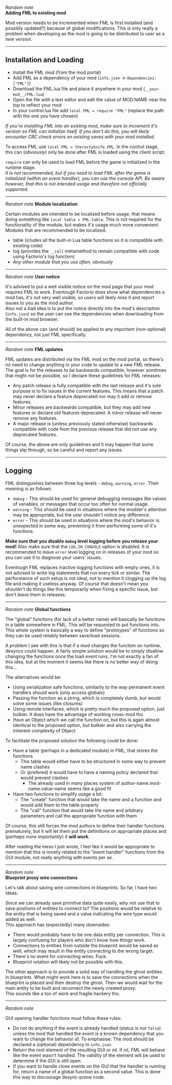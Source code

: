 *Random note*  
**Adding FML to existing mod**

Mod version needs to be incremented when FML is first installed (and possibly updated?) because of global modifications.
This is only really a problem when developing as the mod is going to be distributed to user as a *new version*.

---

## Installation and Loading ##

- Install the FML mod (from the mod portal)
- Add FML as a dependency of your mod (`info.json` -> `dependencies: ["FML"]`)
- Download the FML.lua file and place it anywhere in your mod (`__your-mod__/FML.lua`)
- Open the file with a text editor and edit the value of MOD.NAME near the top to reflect your mod
- In your control.lua file add `local FML = require "FML"` (replace the path with the one you have chosen)

*If you're installing FML into an existing mod, make sure to increment it's version so FML can initialize itself. If you
don't do this, you will likely encounter CRC check errors on existing saves with your mod installed.*

To access FML use `local FML = therustyknife.FML`. In the control stage, this can (*obviously*) only be done after FML is
loaded using the client script.

`require` can only be used to load FML before the game is initialized in the runtime stage.  
*It is not recommended, but if you need to load FML after the game is initialized (within an event handler), you can use
the console API. Be aware however, that this is not intended usage and therefore not officially supported.*

---

*Random note*
**Module localization**

Certain modules are intended to be localized before usage, that means doing something like `local table = FML.table`.
This is not required for the functionality of the module, but makes it's usage much more convenient.  
Modules that are recommended to be localized:  

- table (icludes all the built-in Lua table functions so it is compatible with existing code)
- log (provides the `__call` metamethod to remain compatible with code using Factorio's log function)
- *Any other module that you use often, obviously*

---

*Random note*
**User notice**

It's advised to put a well visible notice on the mod page that your mod requires FML to work. Eventough Factorio does
show what dependencies a mod has, it's not very well visible, so users will likely miss it and report issues to you as
the mod author.  
Also not a bad idea is to put the notice directly into the mod's description (`info.json`) so the user can see the dependencies
when downloading from the built-in mod browser.

All of the above can (and should) be applied to any important (non-optional) dependency, not just FML specifically.

---

*Random note*
**FML updates**

FML updates are distributed via the FML mod on the mod portal, so there's no need to change anything in your code to update
to a new FML release.
The goal is for the releases to be backwards compatible, however somtimes that might not be possible, so I declare these
guidelines for FML releases:

- Any patch release is fully compatible with the last release and it's sole purpose is to fix issues in the current features.
This means that a patch may never declare a feature deprecated nor may it add or remove features.
- Minor releases are backwards compatible, but they may add new features or declare old features deprecated. A minor release
will never remove any features.
- A major release is (unless previously stated otherwise) backwards compatible with code from the previous release that
did not use any deprecated features.

Of course, the above are only guidelines and it may happen that some things slip through, so be careful and report any issues.

---

## Logging ##

FML distinguishes between three log levels - `debug`, `warning`, `error`. Their meaning is as follows:

- `debug` - This should be used for general debugging messages like values of variables, or messages that occur too often
for normal usage.
- `warning` - This should be used in situations where the modder's attention may be appropriate, but the user shouldn't
notice any difference.
- `error` - This should be used in situations where the mod's behavior is unexpected in some way, preventing it from
performing some of it's functions.

**Make sure that you disable `debug` level logging before you release your mod!** Also make sure that the `LOG.IN_CONSOLE`
option is disabled. It is recommended to leave `error` level logging on in releases of your mod so you can use it to
diagnose your users' issues.

Eventough FML replaces inactive logging functions with empty ones, it is not advised to write log statements that run
every tick or similar. The performance of such setup is not ideal, not to mention it clogging up the log file and making
it useless anyway. Of course that doesn't mean you shouldn't do things like this temporarily when fixing a specific issue,
but don't leave them in releases.

---

*Random note*
**Global functions**

The "global" functions (for lack of a better name) will basically be functions in a table somewhere in FML. This will be
requested to put functions into. This whole system is basically a way to define "prototypes" of functions so they can be
used reliably between save/load sessions.

A problem I see with this is that if a mod changes the function on runtime, desyncs could happen. A fairly simple solution
would be to simply disallow changing the functions once the load event runs. I'm not exactly a fan of this idea, but at
the moment it seems like there is no better way of doing this...

The alternatives would be:

- Using serialization safe functions, similarily to the way permanent event handlers should work (only access globals)
- Passing the function as a string, which is completely dumb, but would solve some issues (like closures)
- Using remote interfaces, which is pretty much the proposed option, just bulkier. It does have the advantage of working
cross-mod tho
- Have an Object which we call the function on, but this is again almost identical to the proposed option, but bulkier and
also carrying the inherent complexity of Object

To facilitate the proposed solution the following could be done:

- Have a table (perhaps in a dedicated module) in FML, that stores the functions
	- This table would either have to be structured in some way to prevent name clashes
	- Or (prefered) it would have to have a naming policy declared that would prevent clashes
		- The already used in many places system of author-name.mod-name.value-name seems like a good fit
- Have two functions to simplify usage a bit:
	- The "create" function that would take the name and a function and would add them to the table properly
	- The "call" function that would take the name and arbitrary parameters and call the appropriate function with them

Of course, this still forces the mod authors to define their handler functions prematurely, but it will let them put the
definitions on appropriate places and (*perhaps more importantly*) it **will work**.

After reading the mess I just wrote, I feel like it would be appropriate to mention that this is mostly related
to the "event handler" functions from the GUI module, not really anything with events per se.

---

*Random note*  
**Blueprint proxy wire connections**

Let's talk about saving wire connections in blueprints. So far, I have two ideas:

Since we can already save primitive data quite easily, why not use that to save positions of entities to connect to?
The positions would be relative to the entity that is being saved and a value indicating the wire type would added as well.  
This approach has (expectedly) many downsides:

- There would probably have to be one data entity per connection. This is largely confusing for players who don't know how
things work.
- Connections to entities from outside the blueprint would be saved as well, which may result in the entity connecting to
the wrong target.
- There's no event for connecting wires. Fuck.
- Blueprint rotation will likely not be possible with this.

The other approach is to provide a solid way of handling the ghost entities in blueprints. What might work here is to
save the connections when the blueprint is placed and then destroy the ghost. Then we would wait for the main entity to
be built and reconnect the newly created proxy.  
This sounds like a ton of work and fragile hackery tho.

---

*Random note*  

GUI opening handler functions must follow these rules:

- Do not do anything if the event is already handled (status is not `false`) unless the mod that handled the event is
a known dependency that you want to change the behavior of. To emphasise: The mod should be declared a (optional) dependency
in `info.json`.
- Return the root element of the resulting GUI or nil. If nil, FML will behave like the event wasn't handled. The validity
of the element will be used to determine if the GUI is still open.
- If you want to handle close events on the GUI that the handler is running for, return a name of a global function as a
second value. This is done this way to discourage desync-prone code.
